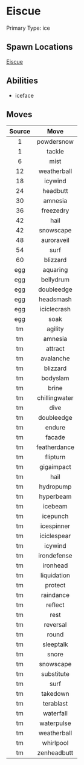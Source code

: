 # Eiscue  
Primary Type: ice  
  
## Spawn Locations  
[Eiscue](/data/spawn_presets/eiscue.md)  
  
## Abilities  
  * iceface
  
  
## Moves  
  
| Source | Move |  
|:---:|:---:|  
| 1 | powdersnow |  
| 1 | tackle |  
| 6 | mist |  
| 12 | weatherball |  
| 18 | icywind |  
| 24 | headbutt |  
| 30 | amnesia |  
| 36 | freezedry |  
| 42 | hail |  
| 42 | snowscape |  
| 48 | auroraveil |  
| 54 | surf |  
| 60 | blizzard |  
| egg | aquaring |  
| egg | bellydrum |  
| egg | doubleedge |  
| egg | headsmash |  
| egg | iciclecrash |  
| egg | soak |  
| tm | agility |  
| tm | amnesia |  
| tm | attract |  
| tm | avalanche |  
| tm | blizzard |  
| tm | bodyslam |  
| tm | brine |  
| tm | chillingwater |  
| tm | dive |  
| tm | doubleedge |  
| tm | endure |  
| tm | facade |  
| tm | featherdance |  
| tm | flipturn |  
| tm | gigaimpact |  
| tm | hail |  
| tm | hydropump |  
| tm | hyperbeam |  
| tm | icebeam |  
| tm | icepunch |  
| tm | icespinner |  
| tm | iciclespear |  
| tm | icywind |  
| tm | irondefense |  
| tm | ironhead |  
| tm | liquidation |  
| tm | protect |  
| tm | raindance |  
| tm | reflect |  
| tm | rest |  
| tm | reversal |  
| tm | round |  
| tm | sleeptalk |  
| tm | snore |  
| tm | snowscape |  
| tm | substitute |  
| tm | surf |  
| tm | takedown |  
| tm | terablast |  
| tm | waterfall |  
| tm | waterpulse |  
| tm | weatherball |  
| tm | whirlpool |  
| tm | zenheadbutt |  
  

